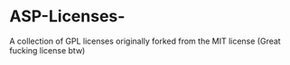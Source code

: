 # ASP-Licenses-
A collection of GPL licenses originally forked from the MIT license (Great fucking license btw)
